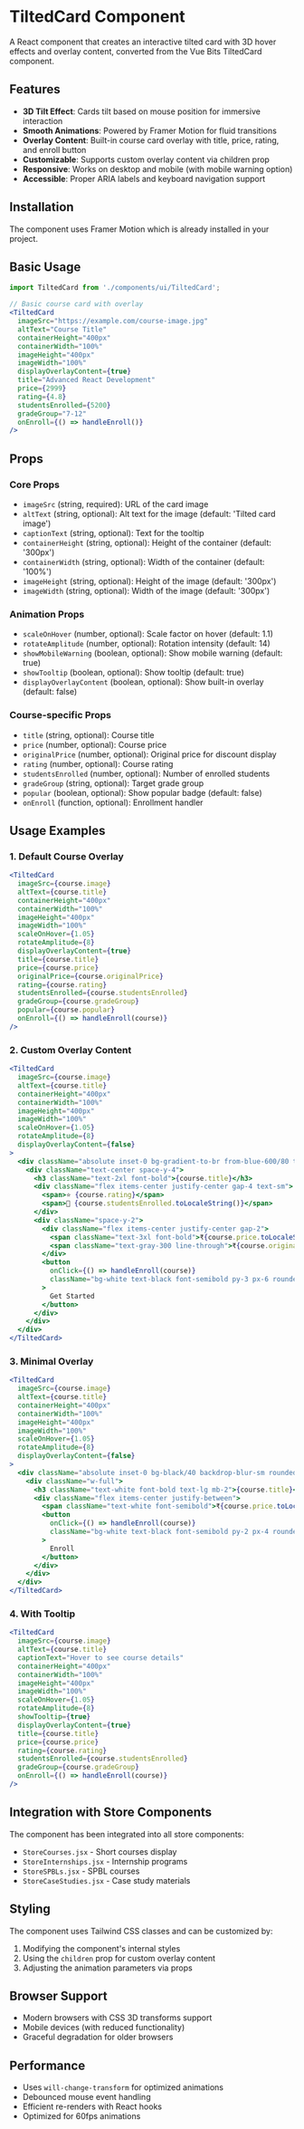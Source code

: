 # TiltedCard Component

A React component that creates an interactive tilted card with 3D hover effects and overlay content, converted from the Vue Bits TiltedCard component.

## Features

- **3D Tilt Effect**: Cards tilt based on mouse position for immersive interaction
- **Smooth Animations**: Powered by Framer Motion for fluid transitions
- **Overlay Content**: Built-in course card overlay with title, price, rating, and enroll button
- **Customizable**: Supports custom overlay content via children prop
- **Responsive**: Works on desktop and mobile (with mobile warning option)
- **Accessible**: Proper ARIA labels and keyboard navigation support

## Installation

The component uses Framer Motion which is already installed in your project.

## Basic Usage

```jsx
import TiltedCard from './components/ui/TiltedCard';

// Basic course card with overlay
<TiltedCard
  imageSrc="https://example.com/course-image.jpg"
  altText="Course Title"
  containerHeight="400px"
  containerWidth="100%"
  imageHeight="400px"
  imageWidth="100%"
  displayOverlayContent={true}
  title="Advanced React Development"
  price={2999}
  rating={4.8}
  studentsEnrolled={5200}
  gradeGroup="7-12"
  onEnroll={() => handleEnroll()}
/>
```

## Props

### Core Props
- `imageSrc` (string, required): URL of the card image
- `altText` (string, optional): Alt text for the image (default: 'Tilted card image')
- `captionText` (string, optional): Text for the tooltip
- `containerHeight` (string, optional): Height of the container (default: '300px')
- `containerWidth` (string, optional): Width of the container (default: '100%')
- `imageHeight` (string, optional): Height of the image (default: '300px')
- `imageWidth` (string, optional): Width of the image (default: '300px')

### Animation Props
- `scaleOnHover` (number, optional): Scale factor on hover (default: 1.1)
- `rotateAmplitude` (number, optional): Rotation intensity (default: 14)
- `showMobileWarning` (boolean, optional): Show mobile warning (default: true)
- `showTooltip` (boolean, optional): Show tooltip (default: true)
- `displayOverlayContent` (boolean, optional): Show built-in overlay (default: false)

### Course-specific Props
- `title` (string, optional): Course title
- `price` (number, optional): Course price
- `originalPrice` (number, optional): Original price for discount display
- `rating` (number, optional): Course rating
- `studentsEnrolled` (number, optional): Number of enrolled students
- `gradeGroup` (string, optional): Target grade group
- `popular` (boolean, optional): Show popular badge (default: false)
- `onEnroll` (function, optional): Enrollment handler

## Usage Examples

### 1. Default Course Overlay

```jsx
<TiltedCard
  imageSrc={course.image}
  altText={course.title}
  containerHeight="400px"
  containerWidth="100%"
  imageHeight="400px"
  imageWidth="100%"
  scaleOnHover={1.05}
  rotateAmplitude={8}
  displayOverlayContent={true}
  title={course.title}
  price={course.price}
  originalPrice={course.originalPrice}
  rating={course.rating}
  studentsEnrolled={course.studentsEnrolled}
  gradeGroup={course.gradeGroup}
  popular={course.popular}
  onEnroll={() => handleEnroll(course)}
/>
```

### 2. Custom Overlay Content

```jsx
<TiltedCard
  imageSrc={course.image}
  altText={course.title}
  containerHeight="400px"
  containerWidth="100%"
  imageHeight="400px"
  imageWidth="100%"
  scaleOnHover={1.05}
  rotateAmplitude={8}
  displayOverlayContent={false}
>
  <div className="absolute inset-0 bg-gradient-to-br from-blue-600/80 to-purple-600/80 backdrop-blur-sm rounded-[15px] flex flex-col justify-center items-center p-6 text-white">
    <div className="text-center space-y-4">
      <h3 className="text-2xl font-bold">{course.title}</h3>
      <div className="flex items-center justify-center gap-4 text-sm">
        <span>⭐ {course.rating}</span>
        <span>👥 {course.studentsEnrolled.toLocaleString()}</span>
      </div>
      <div className="space-y-2">
        <div className="flex items-center justify-center gap-2">
          <span className="text-3xl font-bold">₹{course.price.toLocaleString()}</span>
          <span className="text-gray-300 line-through">₹{course.originalPrice.toLocaleString()}</span>
        </div>
        <button
          onClick={() => handleEnroll(course)}
          className="bg-white text-black font-semibold py-3 px-6 rounded-lg hover:bg-gray-100 transition-colors duration-200"
        >
          Get Started
        </button>
      </div>
    </div>
  </div>
</TiltedCard>
```

### 3. Minimal Overlay

```jsx
<TiltedCard
  imageSrc={course.image}
  altText={course.title}
  containerHeight="400px"
  containerWidth="100%"
  imageHeight="400px"
  imageWidth="100%"
  scaleOnHover={1.05}
  rotateAmplitude={8}
  displayOverlayContent={false}
>
  <div className="absolute inset-0 bg-black/40 backdrop-blur-sm rounded-[15px] flex items-end p-6">
    <div className="w-full">
      <h3 className="text-white font-bold text-lg mb-2">{course.title}</h3>
      <div className="flex items-center justify-between">
        <span className="text-white font-semibold">₹{course.price.toLocaleString()}</span>
        <button
          onClick={() => handleEnroll(course)}
          className="bg-white text-black font-semibold py-2 px-4 rounded-lg hover:bg-gray-100 transition-colors duration-200"
        >
          Enroll
        </button>
      </div>
    </div>
  </div>
</TiltedCard>
```

### 4. With Tooltip

```jsx
<TiltedCard
  imageSrc={course.image}
  altText={course.title}
  captionText="Hover to see course details"
  containerHeight="400px"
  containerWidth="100%"
  imageHeight="400px"
  imageWidth="100%"
  scaleOnHover={1.05}
  rotateAmplitude={8}
  showTooltip={true}
  displayOverlayContent={true}
  title={course.title}
  price={course.price}
  rating={course.rating}
  studentsEnrolled={course.studentsEnrolled}
  gradeGroup={course.gradeGroup}
  onEnroll={() => handleEnroll(course)}
/>
```

## Integration with Store Components

The component has been integrated into all store components:

- `StoreCourses.jsx` - Short courses display
- `StoreInternships.jsx` - Internship programs
- `StoreSPBLs.jsx` - SPBL courses
- `StoreCaseStudies.jsx` - Case study materials

## Styling

The component uses Tailwind CSS classes and can be customized by:

1. Modifying the component's internal styles
2. Using the `children` prop for custom overlay content
3. Adjusting the animation parameters via props

## Browser Support

- Modern browsers with CSS 3D transforms support
- Mobile devices (with reduced functionality)
- Graceful degradation for older browsers

## Performance

- Uses `will-change-transform` for optimized animations
- Debounced mouse event handling
- Efficient re-renders with React hooks
- Optimized for 60fps animations 